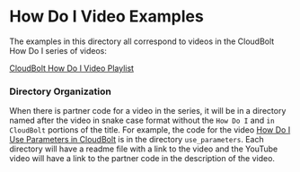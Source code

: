 # How Do I Video Examples
The examples in this directory all correspond to videos in the CloudBolt How Do I series of videos:

[CloudBolt How Do I Video Playlist](https://www.youtube.com/playlist?list=PLGLC4DTwkytPhA7366eQ-xvWMVlf962Nk)

### Directory Organization
When there is partner code for a video in the series, it will be in a directory named after the video in snake case format without the `How Do I` and `in CloudBolt` portions of the title.  For example, the code for the video [How Do I Use Parameters in CloudBolt](https://www.youtube.com/watch?v=Ato231__YaM) is in the directory `use_parameters`. Each directory will have a readme file with a link to the video and the YouTube video will have a link to the partner code in the description of the video.